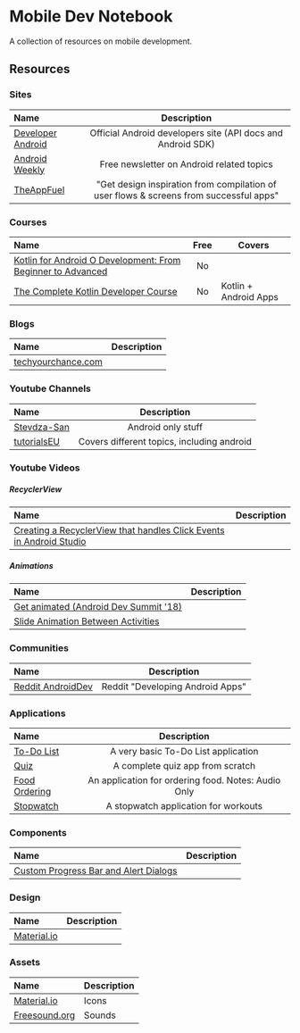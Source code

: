 # Mobile Dev Notebook

A collection of resources on mobile development.

## Resources

### Sites

| Name                                                |                         Description                          |
| :-------------------------------------------------- | :----------------------------------------------------------: |
| [Developer Android](https://developer.android.com/) | Official Android developers site (API docs and Android SDK)  |
| [Android Weekly](https://androidweekly.net/)        |          Free newsletter on Android related topics           |
| [TheAppFuel](https://www.theappfuel.com)            | "Get design inspiration from compilation of user flows & screens from successful apps" |

### Courses

Name | Free | Covers                
:------|:------:|--------
[Kotlin for Android O Development: From Beginner to Advanced](https://www.udemy.com/course/kotlinandroid) |No|
[The Complete Kotlin Developer Course](https://www.udemy.com/course/the-complete-kotlin-developer-course/) |No|Kotlin + Android Apps

### Blogs

Name | Description
:------|:------:
[techyourchance.com](https://www.techyourchance.com) | 

### Youtube Channels

| Name                                                         |                Description                 |
| :----------------------------------------------------------- | :----------------------------------------: |
| [Stevdza-San](https://www.youtube.com/c/StevdzaSan/featured) |             Android only stuff             |
| [tutorialsEU](https://www.youtube.com/c/tutorialsEU/videos)  | Covers different topics, including android |

### Youtube Videos

##### RecyclerView

| Name                                                         | Description |
| :----------------------------------------------------------- | ----------- |
| [Creating a RecyclerView that handles Click Events in Android Studio](https://www.youtube.com/watch?v=ai9rSGcDhyQ&ab_channel=CodePalace) |             |

##### Animations

| Name                                                         | Description |
| :----------------------------------------------------------- | ----------- |
| [Get animated (Android Dev Summit '18)](https://www.youtube.com/watch?v=N_x7SV3I3P0&ab_channel=AndroidDevelopers) |             |
| [Slide Animation Between Activities](https://www.youtube.com/watch?v=0s6x3Sn4eYo&ab_channel=CodinginFlow) |             |

### Communities

| Name                                                      |           Description            |
| :-------------------------------------------------------- | :------------------------------: |
| [Reddit AndroidDev](https://www.reddit.com/r/androiddev/) | Reddit "Developing Android Apps" |

### Applications

| Name                                                         |                     Description                     |
| :----------------------------------------------------------- | :-------------------------------------------------: |
| [To-Do List](https://www.youtube.com/watch?v=i9mkAoZ8FNk&ab_channel=BenO%27Brien) |         A very basic To-Do List application         |
| [Quiz](https://www.youtube.com/watch?v=b21fiIyOW4A&t=164s&ab_channel=tutorialsEU) |          A complete quiz app from scratch           |
| [Food Ordering](https://www.youtube.com/watch?v=iF9PYjn3Gvg&ab_channel=TheCodeNest) | An application for ordering food. Notes: Audio Only |
| [Stopwatch](https://www.youtube.com/watch?v=gqn7HqTnOPA&ab_channel=AnggaRisky) |        A stopwatch application for workouts         |

### Components

| Name                                                         | Description |
| :----------------------------------------------------------- | ----------- |
| [Custom Progress Bar and Alert Dialogs](https://www.youtube.com/watch?v=RluVBDelwCA&ab_channel=tutorialsEU) |             |

### Design

| Name                                | Description |
| :---------------------------------- | ----------- |
| [Material.io](https://material.io/) |             |

### Assets

| Name                                   | Description |
| :------------------------------------- | ----------- |
| [Material.io](https://material.io/)    | Icons       |
| [Freesound.org](https://freesound.org) | Sounds      |
